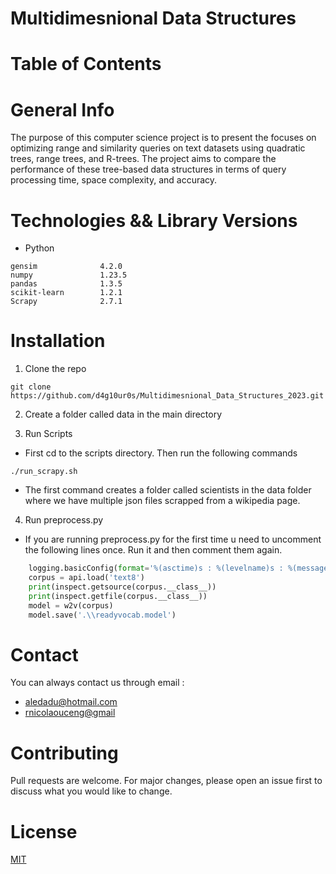 # Multidimesnional Data Structures

# Table of Contents

# General Info
The purpose of this computer science project is to present the focuses on optimizing range and similarity queries on text datasets using quadratic trees, range trees, and R-trees. The project aims to compare the performance of these tree-based data structures in terms of query processing time, space complexity, and accuracy.


# Technologies && Library Versions
- Python
```:Libraries
gensim              4.2.0
numpy               1.23.5
pandas              1.3.5
scikit-learn        1.2.1
Scrapy              2.7.1
```
# Installation

1. Clone the repo
```
git clone https://github.com/d4g10ur0s/Multidimesnional_Data_Structures_2023.git
```

2. Create a folder called data in the main directory

3. Run Scripts
  - First cd to the scripts directory. Then run the following commands
```
./run_scrapy.sh
```
- The first command creates a folder called scientists in the data folder where we have multiple json files scrapped from a wikipedia page.

4. Run preprocess.py
- If you are running preprocess.py for the first time u need to uncomment the following lines once. Run it and then comment them again.
```python
    logging.basicConfig(format='%(asctime)s : %(levelname)s : %(message)s', level=logging.INFO)
    corpus = api.load('text8')
    print(inspect.getsource(corpus.__class__))
    print(inspect.getfile(corpus.__class__))
    model = w2v(corpus)
    model.save('.\\readyvocab.model')
```


# Contact
You can always contact us through email : 
- [aledadu@hotmail.com]()
- [rnicolaouceng@gmail]()

# Contributing
Pull requests are welcome. For major changes, please open an issue first
to discuss what you would like to change.

# License

[MIT](https://choosealicense.com/licenses/mit/)